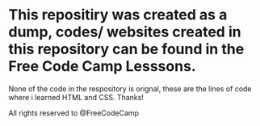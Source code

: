 <h1> This repositiry was created as a dump, codes/ websites created in this repository can be found in the Free Code Camp Lesssons.</h1>

<p> None of the code in the respository is orignal, these are the lines of code where i learned HTML and CSS. Thanks!</p>

<p>All rights reserved to @FreeCodeCamp</p>
